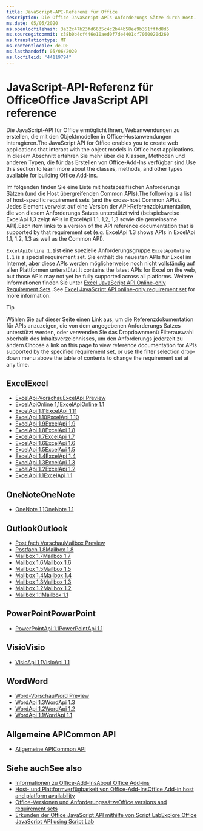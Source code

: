 ```yaml
---
title: JavaScript-API-Referenz für Office
description: Die Office-JavaScript-APIs-Anforderungs Sätze durch Host.
ms.date: 05/05/2020
ms.openlocfilehash: 3a32c47b23fd6635c4c2b44b58ee9b351fffd8d5
ms.sourcegitcommit: c38b0b4cf446e10aed0f7de4401cf7060020d260
ms.translationtype: MT
ms.contentlocale: de-DE
ms.lasthandoff: 05/06/2020
ms.locfileid: "44119794"
---
```

# <a name="office-javascript-api-reference"></a><span data-ttu-id="10058-103">JavaScript-API-Referenz für Office</span><span class="sxs-lookup"><span data-stu-id="10058-103">Office JavaScript API reference</span></span>

<span data-ttu-id="10058-104">Die JavaScript-API für Office ermöglicht Ihnen, Webanwendungen zu erstellen, die mit den Objektmodellen in Office-Hostanwendungen interagieren.</span><span class="sxs-lookup"><span data-stu-id="10058-104">The JavaScript API for Office enables you to create web applications that interact with the object models in Office host applications.</span></span> <span data-ttu-id="10058-105">In diesem Abschnitt erfahren Sie mehr über die Klassen, Methoden und anderen Typen, die für das Erstellen von Office-Add-Ins verfügbar sind.</span><span class="sxs-lookup"><span data-stu-id="10058-105">Use this section to learn more about the classes, methods, and other types available for building Office Add-ins.</span></span>

<span data-ttu-id="10058-106">Im folgenden finden Sie eine Liste mit hostspezifischen Anforderungs Sätzen (und die Host übergreifenden Common APIs).</span><span class="sxs-lookup"><span data-stu-id="10058-106">The following is a list of host-specific requirement sets (and the cross-host Common APIs).</span></span> <span data-ttu-id="10058-107">Jedes Element verweist auf eine Version der API-Referenzdokumentation, die von diesem Anforderungs Satzes unterstützt wird (beispielsweise ExcelApi 1,3 zeigt APIs in ExcelApi 1,1, 1,2, 1,3 sowie die gemeinsame API).</span><span class="sxs-lookup"><span data-stu-id="10058-107">Each item links to a version of the API reference documentation that is supported by that requirement set (e.g. ExcelApi 1.3 shows APIs in ExcelApi 1.1, 1.2, 1.3 as well as the Common API).</span></span>

<span data-ttu-id="10058-108">`ExcelApiOnline 1.1`ist eine spezielle Anforderungsgruppe.</span><span class="sxs-lookup"><span data-stu-id="10058-108">`ExcelApiOnline 1.1` is a special requirement set.</span></span> <span data-ttu-id="10058-109">Sie enthält die neuesten APIs für Excel im Internet, aber diese APIs werden möglicherweise noch nicht vollständig auf allen Plattformen unterstützt.</span><span class="sxs-lookup"><span data-stu-id="10058-109">It contains the latest APIs for Excel on the web, but those APIs may not yet be fully supported across all platforms.</span></span> <span data-ttu-id="10058-110">Weitere Informationen finden Sie unter [Excel JavaScript API Online-only Requirement Sets](/office/dev/add-ins/reference/requirement-sets/excel-api-online-requirement-set) .</span><span class="sxs-lookup"><span data-stu-id="10058-110">See [Excel JavaScript API online-only requirement set](/office/dev/add-ins/reference/requirement-sets/excel-api-online-requirement-set) for more information.</span></span>

> [!TIP]
> <span data-ttu-id="10058-111">Wählen Sie auf dieser Seite einen Link aus, um die Referenzdokumentation für APIs anzuzeigen, die von dem angegebenen Anforderungs Satzes unterstützt werden, oder verwenden Sie das Dropdownmenü Filterauswahl oberhalb des Inhaltsverzeichnisses, um den Anforderungs jederzeit zu ändern.</span><span class="sxs-lookup"><span data-stu-id="10058-111">Choose a link on this page to view reference documentation for APIs supported by the specified requirement set, or use the filter selection drop-down menu above the table of contents to change the requirement set at any time.</span></span>

## <a name="excel"></a><span data-ttu-id="10058-112">Excel</span><span class="sxs-lookup"><span data-stu-id="10058-112">Excel</span></span>

- [<span data-ttu-id="10058-113">ExcelApi-Vorschau</span><span class="sxs-lookup"><span data-stu-id="10058-113">ExcelApi Preview</span></span>](/javascript/api/excel?view=excel-js-preview)
- [<span data-ttu-id="10058-114">ExcelApiOnline 1,1</span><span class="sxs-lookup"><span data-stu-id="10058-114">ExcelApiOnline 1.1</span></span>](/javascript/api/excel?view=excel-js-online)
- [<span data-ttu-id="10058-115">ExcelApi 1,11</span><span class="sxs-lookup"><span data-stu-id="10058-115">ExcelApi 1.11</span></span>](/javascript/api/excel?view=excel-js-1.11)
- [<span data-ttu-id="10058-116">ExcelApi 1.10</span><span class="sxs-lookup"><span data-stu-id="10058-116">ExcelApi 1.10</span></span>](/javascript/api/excel?view=excel-js-1.10)
- [<span data-ttu-id="10058-117">ExcelApi 1.9</span><span class="sxs-lookup"><span data-stu-id="10058-117">ExcelApi 1.9</span></span>](/javascript/api/excel?view=excel-js-1.9)
- [<span data-ttu-id="10058-118">ExcelApi 1.8</span><span class="sxs-lookup"><span data-stu-id="10058-118">ExcelApi 1.8</span></span>](/javascript/api/excel?view=excel-js-1.8)
- [<span data-ttu-id="10058-119">ExcelApi 1.7</span><span class="sxs-lookup"><span data-stu-id="10058-119">ExcelApi 1.7</span></span>](/javascript/api/excel?view=excel-js-1.7)
- [<span data-ttu-id="10058-120">ExcelApi 1.6</span><span class="sxs-lookup"><span data-stu-id="10058-120">ExcelApi 1.6</span></span>](/javascript/api/excel?view=excel-js-1.6)
- [<span data-ttu-id="10058-121">ExcelApi 1.5</span><span class="sxs-lookup"><span data-stu-id="10058-121">ExcelApi 1.5</span></span>](/javascript/api/excel?view=excel-js-1.5)
- [<span data-ttu-id="10058-122">ExcelApi 1.4</span><span class="sxs-lookup"><span data-stu-id="10058-122">ExcelApi 1.4</span></span>](/javascript/api/excel?view=excel-js-1.4)
- [<span data-ttu-id="10058-123">ExcelApi 1.3</span><span class="sxs-lookup"><span data-stu-id="10058-123">ExcelApi 1.3</span></span>](/javascript/api/excel?view=excel-js-1.3)
- [<span data-ttu-id="10058-124">ExcelApi 1.2</span><span class="sxs-lookup"><span data-stu-id="10058-124">ExcelApi 1.2</span></span>](/javascript/api/excel?view=excel-js-1.2)
- [<span data-ttu-id="10058-125">ExcelApi 1.1</span><span class="sxs-lookup"><span data-stu-id="10058-125">ExcelApi 1.1</span></span>](/javascript/api/excel?view=excel-js-1.1)

## <a name="onenote"></a><span data-ttu-id="10058-126">OneNote</span><span class="sxs-lookup"><span data-stu-id="10058-126">OneNote</span></span>

- [<span data-ttu-id="10058-127">OneNote 1,1</span><span class="sxs-lookup"><span data-stu-id="10058-127">OneNote 1.1</span></span>](/javascript/api/onenote?view=onenote-js-1.1)

## <a name="outlook"></a><span data-ttu-id="10058-128">Outlook</span><span class="sxs-lookup"><span data-stu-id="10058-128">Outlook</span></span>

- [<span data-ttu-id="10058-129">Post fach Vorschau</span><span class="sxs-lookup"><span data-stu-id="10058-129">Mailbox Preview</span></span>](/javascript/api/outlook?view=outlook-js-preview)
- [<span data-ttu-id="10058-130">Postfach 1.8</span><span class="sxs-lookup"><span data-stu-id="10058-130">Mailbox 1.8</span></span>](/javascript/api/outlook?view=outlook-js-1.8)
- [<span data-ttu-id="10058-131">Mailbox 1.7</span><span class="sxs-lookup"><span data-stu-id="10058-131">Mailbox 1.7</span></span>](/javascript/api/outlook?view=outlook-js-1.7)
- [<span data-ttu-id="10058-132">Mailbox 1.6</span><span class="sxs-lookup"><span data-stu-id="10058-132">Mailbox 1.6</span></span>](/javascript/api/outlook?view=outlook-js-1.6)
- [<span data-ttu-id="10058-133">Mailbox 1.5</span><span class="sxs-lookup"><span data-stu-id="10058-133">Mailbox 1.5</span></span>](/javascript/api/outlook?view=outlook-js-1.5)
- [<span data-ttu-id="10058-134">Mailbox 1.4</span><span class="sxs-lookup"><span data-stu-id="10058-134">Mailbox 1.4</span></span>](/javascript/api/outlook?view=outlook-js-1.4)
- [<span data-ttu-id="10058-135">Mailbox 1.3</span><span class="sxs-lookup"><span data-stu-id="10058-135">Mailbox 1.3</span></span>](/javascript/api/outlook?view=outlook-js-1.3)
- [<span data-ttu-id="10058-136">Mailbox 1.2</span><span class="sxs-lookup"><span data-stu-id="10058-136">Mailbox 1.2</span></span>](/javascript/api/outlook?view=outlook-js-1.2)
- [<span data-ttu-id="10058-137">Mailbox 1.1</span><span class="sxs-lookup"><span data-stu-id="10058-137">Mailbox 1.1</span></span>](/javascript/api/outlook?view=outlook-js-1.1)

## <a name="powerpoint"></a><span data-ttu-id="10058-138">PowerPoint</span><span class="sxs-lookup"><span data-stu-id="10058-138">PowerPoint</span></span>

- [<span data-ttu-id="10058-139">PowerPointApi 1.1</span><span class="sxs-lookup"><span data-stu-id="10058-139">PowerPointApi 1.1</span></span>](/javascript/api/powerpoint?view=powerpoint-js-1.1)

## <a name="visio"></a><span data-ttu-id="10058-140">Visio</span><span class="sxs-lookup"><span data-stu-id="10058-140">Visio</span></span>

- [<span data-ttu-id="10058-141">VisioApi 1,1</span><span class="sxs-lookup"><span data-stu-id="10058-141">VisioApi 1.1</span></span>](/javascript/api/visio?view=visio-js-1.1)

## <a name="word"></a><span data-ttu-id="10058-142">Word</span><span class="sxs-lookup"><span data-stu-id="10058-142">Word</span></span>

- [<span data-ttu-id="10058-143">Word-Vorschau</span><span class="sxs-lookup"><span data-stu-id="10058-143">Word Preview</span></span>](/javascript/api/word?view=word-js-preview)
- [<span data-ttu-id="10058-144">WordApi 1.3</span><span class="sxs-lookup"><span data-stu-id="10058-144">WordApi 1.3</span></span>](/javascript/api/word?view=word-js-1.3)
- [<span data-ttu-id="10058-145">WordApi 1.2</span><span class="sxs-lookup"><span data-stu-id="10058-145">WordApi 1.2</span></span>](/javascript/api/word?view=word-js-1.2)
- [<span data-ttu-id="10058-146">WordApi 1.1</span><span class="sxs-lookup"><span data-stu-id="10058-146">WordApi 1.1</span></span>](/javascript/api/word?view=word-js-1.1)

## <a name="common-api"></a><span data-ttu-id="10058-147">Allgemeine API</span><span class="sxs-lookup"><span data-stu-id="10058-147">Common API</span></span>

- [<span data-ttu-id="10058-148">Allgemeine API</span><span class="sxs-lookup"><span data-stu-id="10058-148">Common API</span></span>](/javascript/api/office?view=common-js)

## <a name="see-also"></a><span data-ttu-id="10058-149">Siehe auch</span><span class="sxs-lookup"><span data-stu-id="10058-149">See also</span></span>

- [<span data-ttu-id="10058-150">Informationen zu Office-Add-Ins</span><span class="sxs-lookup"><span data-stu-id="10058-150">About Office Add-ins</span></span>](/office/dev/add-ins/overview)
- [<span data-ttu-id="10058-151">Host- und Plattformverfügbarkeit von Office-Add-Ins</span><span class="sxs-lookup"><span data-stu-id="10058-151">Office Add-in host and platform availability</span></span>](/office/dev/add-ins/overview/office-add-in-availability)
- [<span data-ttu-id="10058-152">Office-Versionen und Anforderungssätze</span><span class="sxs-lookup"><span data-stu-id="10058-152">Office versions and requirement sets</span></span>](/office/dev/add-ins/develop/office-versions-and-requirement-sets)
- [<span data-ttu-id="10058-153">Erkunden der Office JavaScript API mithilfe von Script Lab</span><span class="sxs-lookup"><span data-stu-id="10058-153">Explore Office JavaScript API using Script Lab</span></span>](/office/dev/add-ins/overview/explore-with-script-lab)

